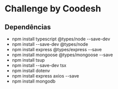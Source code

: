 # Challenge by Coodesh

## Dependências
- npm install typescript @types/node --save-dev
- npm install --save-dev @types/node
- npm install express @types/express --save
- npm install mongoose @types/mongoose --save
- npm install tsup
- npm install --save-dev tsx
- npm install dotenv
- npm install express axios --save
- npm install mongodb
